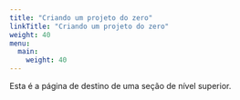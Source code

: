 ```yaml
---
title: "Criando um projeto do zero"
linkTitle: "Criando um projeto do zero"
weight: 40
menu:
  main:
    weight: 40
---
```


Esta é a página de destino de uma seção de nível superior.

